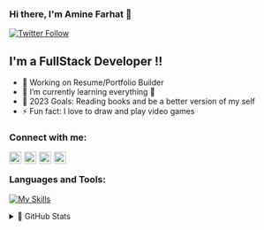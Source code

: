 ### Hi there, I'm Amine Farhat 👋

[![Twitter Follow](https://img.shields.io/twitter/follow/aminefarhat15?color=1DA1F2&logo=twitter&style=for-the-badge)](https://twitter.com/intent/follow?original_referer=https%3A%2F%2Fgithub.com%2Faminefarhat15&screen_name=aminefarhat15)

## I'm a FullStack Developer !!

- 📐 Working on Resume/Portfolio Builder
- 🌱 I’m currently learning everything 🤣
- 🥅 2023 Goals: Reading books and be a better version of my self
- ⚡ Fun fact: I love to draw and play video games

### Connect with me:

[<img  style="margin:0"  align="left" alt="codeSTACKr | YouTube" width="22px" src="https://cdn.jsdelivr.net/npm/simple-icons@v3/icons/youtube.svg" />][youtube]

[<img style="margin:0 5px" align="left" alt="codeSTACKr | Twitter" width="22px" src="https://cdn.jsdelivr.net/npm/simple-icons@v3/icons/twitter.svg" />][twitter]

[<img style="margin-right:5px" align="left" alt="codeSTACKr | LinkedIn" width="22px" src="https://cdn.jsdelivr.net/npm/simple-icons@v3/icons/linkedin.svg" />][linkedin]

[<img style="margin-right:5px" align="left" alt="codeSTACKr | Instagram" width="22px" src="https://cdn.jsdelivr.net/npm/simple-icons@v3/icons/instagram.svg" />][instagram]

<br />

### Languages and Tools:

[![My Skills](https://skillicons.dev/icons?i=react,flutter,mongodb,java,spring,tailwind,vscode,sass,html,css,js,git,mysql)](https://skillicons.dev)



<details>
  <summary>🎇 GitHub Stats</summary>

  <img align="left" alt="farhatamiine's GitHub Stats" src="https://github-readme-stats.vercel.app/api?username=farhatamiine&show_icons=true&hide_border=true" />

</details>

[twitter]: https://twitter.com/aminefarhat15
[youtube]: https://youtube.com/channel/UCheEa0IeT1EWQJFXViMzAqA
[instagram]: https://instagram.com/farhatamiine
[linkedin]: https://linkedin.com/in/aminefarhat
